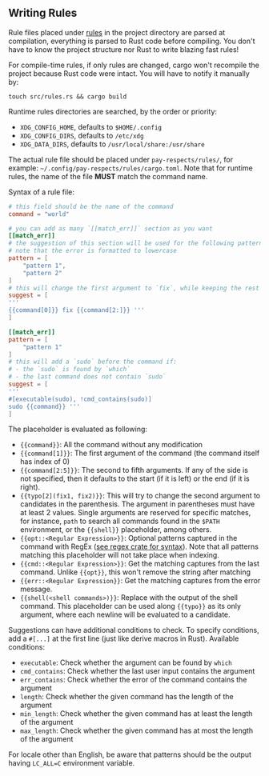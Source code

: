 ## Writing Rules

Rule files placed under [rules](./rules) in the project directory are parsed at compilation, everything is parsed to Rust code before compiling. You don't have to know the project structure nor Rust to write blazing fast rules!

For compile-time rules, if only rules are changed, cargo won't recompile the project because Rust code were intact. You will have to notify it manually by:
```shell
touch src/rules.rs && cargo build
```

Runtime rules directories are searched, by the order or priority:

- `XDG_CONFIG_HOME`, defaults to `$HOME/.config`
- `XDG_CONFIG_DIRS`, defaults to `/etc/xdg`
- `XDG_DATA_DIRS`, defaults to `/usr/local/share:/usr/share`

The actual rule file should be placed under `pay-respects/rules/`, for example: `~/.config/pay-respects/rules/cargo.toml`. Note that for runtime rules, the name of the file **MUST** match the command name.

Syntax of a rule file:
```toml
# this field should be the name of the command
command = "world"

# you can add as many `[[match_err]]` section as you want
[[match_err]]
# the suggestion of this section will be used for the following patterns of the error output
# note that the error is formatted to lowercase
pattern = [
	"pattern 1",
	"pattern 2"
]
# this will change the first argument to `fix`, while keeping the rest intact
suggest = [
'''
{{command[0]}} fix {{command[2:]}} '''
]

[[match_err]]
pattern = [
	"pattern 1"
]
# this will add a `sudo` before the command if:
# - the `sudo` is found by `which`
# - the last command does not contain `sudo`
suggest = [
'''
#[executable(sudo), !cmd_contains(sudo)]
sudo {{command}} '''
]
```

The placeholder is evaluated as following:

- `{{command}}`: All the command without any modification
- `{{command[1]}}`: The first argument of the command (the command itself has index of 0)
- `{{command[2:5]}}`: The second to fifth arguments. If any of the side is not specified, then it defaults to the start (if it is left) or the end (if it is right).
- `{{typo[2](fix1, fix2)}}`: This will try to change the second argument to candidates in the parenthesis. The argument in parentheses must have at least 2 values. Single arguments are reserved for specific matches, for instance, `path` to search all commands found in the `$PATH` environment, or the `{{shell}}` placeholder, among others.
- `{{opt::<Regular Expression>}}`: Optional patterns captured in the command with RegEx ([see regex crate for syntax](https://docs.rs/regex-lite/latest/regex_lite/#syntax)). Note that all patterns matching this placeholder will not take place when indexing.
- `{{cmd::<Regular Expression>}}`: Get the matching captures from the last command. Unlike `{{opt}}`, this won't remove the string after matching
- `{{err::<Regular Expression}}`: Get the matching captures from the error message.
- `{{shell(<shell commands>)}}`: Replace with the output of the shell command. This placeholder can be used along `{{typo}}` as its only argument, where each newline will be evaluated to a candidate.

Suggestions can have additional conditions to check. To specify conditions, add a `#[...]` at the first line (just like derive macros in Rust). Available conditions:

- `executable`: Check whether the argument can be found by `which`
- `cmd_contains`: Check whether the last user input contains the argument
- `err_contains`: Check whether the error of the command contains the argument
- `length`: Check whether the given command has the length of the argument
- `min_length`: Check whether the given command has at least the length of the argument
- `max_length`: Check whether the given command has at most the length of the argument

For locale other than English, be aware that patterns should be the output having `LC_ALL=C` environment variable.

